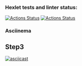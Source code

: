 ### Hexlet tests and linter status:
[![Actions Status](https://github.com/Pavelvl21/frontend-project-lvl2/workflows/hexlet-check/badge.svg)](https://github.com/Pavelvl21/frontend-project-lvl2/actions)
[![Actions Status](https://github.com/Pavelvl21/frontend-project-lvl2/workflows/eslint-check/badge.svg)](https://github.com/Pavelvl21/frontend-project-lvl2/actions)

### Asciinema

Step3
---
[![asciicast](https://asciinema.org/a/I9wS7ONu87cD0DwusZ21hB4OU.svg)](https://asciinema.org/a/I9wS7ONu87cD0DwusZ21hB4OU)